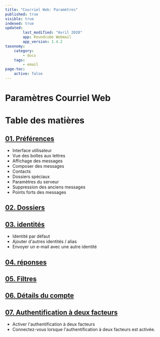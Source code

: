```yaml
---
title: "Courriel Web: Paramètres"
published: true
visible: true
indexed: true
updated:
        last_modified: "Avril 2020"
        app: Roundcube Webmail
        app_version: 1.4.2
taxonomy:
    category:
        - docs
    tags:
        - email
page-toc:
    active: false
---
```


# Paramètres Courriel Web


# Table des matières
## [01. Préférences](01.preferences)
  - Interface utilisateur
  - Vue des boîtes aux lettres
  - Affichage des messages
  - Composer des messages
  - Contacts
  - Dossiers spéciaux
  - Paramètres du serveur
  - Suppression des anciens messages
  - Points forts des messages

## [02. Dossiers](02.folders)
## [03. identités](03.identities)
  - Identité par défaut
  - Ajouter d'autres identités / alias
  - Envoyer un e-mail avec une autre identité

## [04. réponses](04.responses)
## [05. Filtres](05.filters)
## [06. Détails du compte](06.account_details)
## [07. Authentification à deux facteurs](07.2fa)
  - Activer l'authentification à deux facteurs
  - Connectez-vous lorsque l'authentification à deux facteurs est activée.
